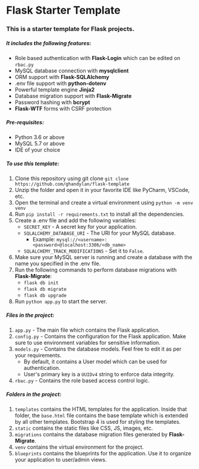 # Flask Starter Template

### This is a starter template for Flask projects.
##### It includes the following features:
 + Role based authentication with __Flask-Login__ which can be edited on ```rbac.py```
 + MySQL database connection with __mysqlclient__
 + ORM support with __Flask-SQLAlchemy__
 + .env file support with __python-dotenv__
 + Powerful template engine __Jinja2__
 + Database migration support with __Flask-Migrate__
 + Password hashing with __bcrypt__
 + __Flask-WTF__ forms with CSRF protection

##### Pre-requisites:
 + Python 3.6 or above
 + MySQL 5.7 or above
 + IDE of your choice

##### To use this template:
1. Clone this repository using git clone ```git clone https://github.com/ghandylan/flask-template```
2. Unzip the folder and open it in your favorite IDE like PyCharm, VSCode, etc.
3. Open the terminal and create a virtual environment using ```python -m venv venv```
4. Run ```pip install -r requirements.txt``` to install all the dependencies.
5. Create a .env file and add the following variables:
    + ```SECRET_KEY``` - A secret key for your application.
    + ```SQLALCHEMY_DATABASE_URI``` - The URI for your MySQL database.
      - Example: ```mysql://<username>:<password>@localhost:3306/<db_name>```
    + ```SQLALCHEMY_TRACK_MODIFICATIONS``` - Set it to ```False```.
6. Make sure your MySQL server is running and create a database with the name you specified in the .env file.
7. Run the following commands to perform database migrations with __Flask-Migrate__:
    + ```flask db init```
    + ```flask db migrate```
    + ```flask db upgrade```
8. Run ```python app.py``` to start the server.

##### Files in the project:
1. ```app.py``` - The main file which contains the Flask application.
2. ```config.py``` - Contains the configuration for the Flask application. Make sure to use environment variables for sensitive information.
3. ```models.py``` - Contains the database models. Feel free to edit it as per your requirements.
   + By default, it contains a User model which can be used for authentication. 
   + User's primary key is a ```UUIDv4``` string to enforce data integrity.
4. ```rbac.py``` - Contains the role based access control logic.

##### Folders in the project:
1.  ```templates``` contains the HTML templates for the application. Inside that folder, the ```base.html``` file 
contains the base template which is extended by all other templates. Bootstrap 4 is used for styling the templates.
2. ```static``` contains the static files like CSS, JS, images, etc. 
3. ```migrations``` contains the database migration files generated by __Flask-Migrate__.
4. ```venv``` contains the virtual environment for the project.
5. ```blueprints``` contains the blueprints for the application. Use it to organize your application to user/admin views.

